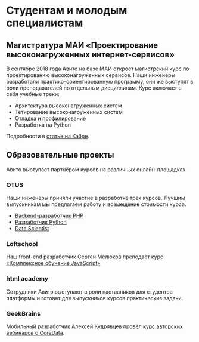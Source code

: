 # Студентам и молодым специалистам

## Магистратура МАИ «Проектирование высоконагруженных интернет-сервисов»

В сентябре 2018 года Авито на базе МАИ откроет магистрский курс по проектированию высоконагруженных сервисов. Наши инженеры разработали практико-ориентированную программу, они же выступят в роли преподавателей по отдельным дисциплинам. Курс включает в себя учебные треки:
- Архитектура высоконагруженных систем
- Тетирование высоконагруженных систем
- Отладка и профилирование
- Разработка на Python

Подробности в [статье на Хабре](https://habr.com/company/avito/blog/374085/).

## Образовательные проекты

Авито выступает партнёром курсов на различных онлайн-площадках

### OTUS
Наши инженеры приняли участие в разработке трёх курсов. Лучшим выпускникам мы предлагаем работу и возмещение стоимости курса.

- [Backend-разработчик PHP](https://otus.ru/lessons/razrabotchik-php/)
- [Разработчик Python](https://otus.ru/lessons/razrabotchik-python/)
- [Data Scientist](https://otus.ru/lessons/data-scientist/)

### Loftschool
Наш front-end разработчик Сергей Мелюков преподаёт курс [«Комплексное обучение JavaScript»](https://loftschool.com/course/javascript)

### html academy
Сотрудники Авито выступают в роли наставников для студентов платформы и готовят для выпускников курсов практические задачи.

### GeekBrains
Мобильный разработчик Алексей Кудрявцев провёл [курс авторских вебинаров о CoreData](https://geekbrains.ru/posts/CoreData_Avito_course).

